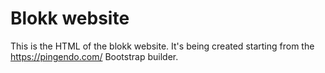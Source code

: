 Blokk website
=============

This is the HTML of the blokk website. It's being created starting from the https://pingendo.com/ Bootstrap builder.